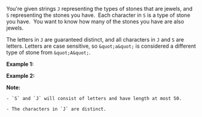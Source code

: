 
You&#39;re given strings `J` representing the types of stones that are jewels, and `S` representing the stones you have.&nbsp; Each character in `S` is a type of stone you have.&nbsp; You want to know how many of the stones you have are also jewels.

The letters in `J` are guaranteed distinct, and all characters in `J` and `S` are letters. Letters are case sensitive, so `&quot;a&quot;` is considered a different type of stone from `&quot;A&quot;`.

**Example 1:**

**Example 2:**

**Note:**

	- `S` and `J` will consist of letters and have length at most 50.
	- The characters in `J` are distinct.

